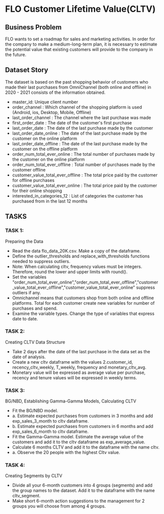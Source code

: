 # FLO Customer Lifetime Value(CLTV)

## Business Problem
FLO wants to set a roadmap for sales and marketing activities.
In order for the company to make a medium-long-term plan, it is necessary to estimate the potential value that existing customers will provide to the company in the future.

## Dataset Story
The dataset is based on the past shopping behavior of customers who made their last purchases from OmniChannel (both online and offline) in 2020 - 2021 consists of the information obtained.

- master_id: Unique client number
- order_channel : Which channel of the shopping platform is used (Android, ios, Desktop, Mobile, Offline)
- last_order_channel : The channel where the last purchase was made
- first_order_date : The date of the customer's first purchase
- last_order_date : The date of the last purchase made by the customer
- last_order_date_online : The date of the last purchase made by the customer on the online platform
- last_order_date_offline : The date of the last purchase made by the customer on the offline platform
- order_num_total_ever_online : The total number of purchases made by the customer on the online platform
- order_num_total_ever_offline : Total number of purchases made by the customer offline
- customer_value_total_ever_offline : The total price paid by the customer for offline purchases
- customer_value_total_ever_online : The total price paid by the customer for their online shopping
- interested_in_categories_12 : List of categories the customer has purchased from in the last 12 months



## TASKS

### TASK 1: 
Preparing the Data
- Read the data flo_data_20K.csv. Make a copy of the dataframe.
- Define the outlier_thresholds and replace_with_thresholds functions needed to suppress outliers.
- Note: When calculating cltv, frequency values must be integers. Therefore, round the lower and upper limits with round().
- Set the variables "order_num_total_ever_online","order_num_total_ever_offline","customer_value_total_ever_offline","customer_value_total_ever_online"  suppress outliers if any.
- Omnichannel means that customers shop from both online and offline platforms. Total for each customer create new variables for number of purchases and spend.
- Examine the variable types. Change the type of variables that express date to date.

### TASK 2: 
Creating CLTV Data Structure
- Take 2 days after the date of the last purchase in the data set as the date of analysis.
- Create a new cltv dataframe with the values 2.customer_id, recency_cltv_weekly, T_weekly, frequency and monetary_cltv_avg.
- Monetary value will be expressed as average value per purchase, recency and tenure values will be expressed in weekly terms.


### TASK 3: 
BG/NBD, Establishing Gamma-Gamma Models, Calculating CLTV
- Fit the BG/NBD model.
- a. Estimate expected purchases from customers in 3 months and add exp_sales_3_month to cltv dataframe.
- b. Estimate expected purchases from customers in 6 months and add exp_sales_6_month to cltv dataframe.
- Fit the Gamma-Gamma model. Estimate the average value of the customers and add it to the cltv dataframe as exp_average_value.
- Calculate 6 months CLTV and add it to the dataframe with the name cltv.
- a. Observe the 20 people with the highest Cltv value.

### TASK 4: 
Creating Segments by CLTV
- Divide all your 6-month customers into 4 groups (segments) and add the group names to the dataset. Add it to the dataframe with the name cltv_segment.
- Make short 6-month action suggestions to the management for 2 groups you will choose from among 4 groups.

